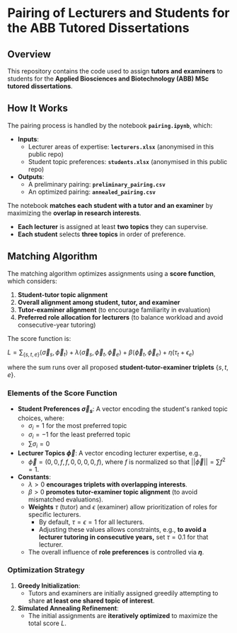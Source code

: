 # Pairing of Lecturers and Students for the ABB Tutored Dissertations

## Overview
This repository contains the code used to assign **tutors and examiners** to students for the **Applied Biosciences and Biotechnology (ABB) MSc tutored dissertations**.

## How It Works
The pairing process is handled by the notebook **`pairing.ipynb`**, which:

- **Inputs**:
  - Lecturer areas of expertise: **`lecturers.xlsx`** (anonymised in this public repo)
  - Student topic preferences: **`students.xlsx`** (anonymised in this public repo)
- **Outputs**:
  - A preliminary pairing: **`preliminary_pairing.csv`**
  - An optimized pairing: **`annealed_pairing.csv`**

The notebook **matches each student with a tutor and an examiner** by maximizing the **overlap in research interests**.

- **Each lecturer** is assigned at least **two topics** they can supervise.
- **Each student** selects **three topics** in order of preference.

## Matching Algorithm
The matching algorithm optimizes assignments using a **score function**, which considers:

1. **Student-tutor topic alignment**
2. **Overall alignment among student, tutor, and examiner**
3. **Tutor-examiner alignment** (to encourage familiarity in evaluation)
4. **Preferred role allocation for lecturers** (to balance workload and avoid consecutive-year tutoring)

The score function is:


$L = \sum_{\{s,t,e\}} \langle \vec \sigma_s, \vec \phi_t \rangle + \lambda \langle \vec \sigma_s,\vec \phi_t,\vec \phi_e \rangle + \beta \langle \vec \phi_t,\vec \phi_e \rangle + \eta (\tau_t + \epsilon_e)$

where the sum runs over all proposed **student-tutor-examiner triplets** $\{s,t,e\}$.

### Elements of the Score Function
- **Student Preferences $\vec \sigma_s$**: A vector encoding the student's ranked topic choices, where:
  - $\sigma_i = 1$ for the most preferred topic
  - $\sigma_i = -1$ for the least preferred topic
  - $\sum \sigma_i = 0$
- **Lecturer Topics $\vec \phi$**: A vector encoding lecturer expertise, e.g.,
  - $\vec \phi = (0,0,f,f,0,0,0,0,f)$, where $f$ is normalized so that $||\vec \phi|| = \sum f^2 = 1$.
- **Constants**:
  - $\lambda > 0$ **encourages triplets with overlapping interests**.
  - $\beta > 0$ **promotes tutor-examiner topic alignment** (to avoid mismatched evaluations).
  - **Weights** $\tau$ (tutor) and $\epsilon$ (examiner) allow prioritization of roles for specific lecturers.
    - By default, $\tau = \epsilon = 1$ for all lecturers.
    - Adjusting these values allows constraints, e.g., **to avoid a lecturer tutoring in consecutive years,** set $\tau = 0.1$ for that lecturer.
  - The overall influence of **role preferences** is controlled via **$\eta$**.

### Optimization Strategy
1. **Greedy Initialization**:
   - Tutors and examiners are initially assigned greedily attempting to share **at least one shared topic of interest**.
2. **Simulated Annealing Refinement**:
   - The initial assignments are **iteratively optimized** to maximize the total score $L$.
